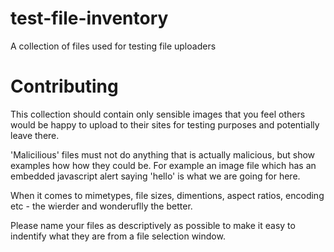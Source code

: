 # test-file-inventory
A collection of files used for testing file uploaders


# Contributing

This collection should contain only sensible images that you feel others would be happy to upload to their sites for testing purposes and potentially leave there.

'Malicilious' files must not do anything that is actually malicious, but show examples how how they could be. For example an image file which has an embedded javascript alert saying 'hello' is what we are going for here.

When it comes to mimetypes, file sizes, dimentions, aspect ratios, encoding etc - the wierder and wonderuflly the better.

Please name your files as descriptively as possible to make it easy to indentify what they are from a file selection window.
